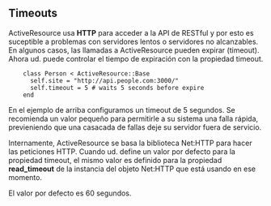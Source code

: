 <!-- -*- mode: markdown; coding: utf-8; -*- -->

## Timeouts

ActiveResource usa **HTTP** para acceder a la API de RESTful y por esto es suceptible a problemas con servidores lentos o servidores no alcanzables. En algunos casos, las llamadas a  ActiveResource pueden expirar (timeout). Ahora ud. puede controlar el tiempo de expiración con la propiedad timeout.

        class Person < ActiveResource::Base
          self.site = "http://api.people.com:3000/"
          self.timeout = 5 # waits 5 seconds before expire
        end

En el ejemplo de arriba configuramos un timeout de 5 segundos. Se recomienda un valor pequeño para permitirle a su sistema una falla rápida, previeniendo que una casacada de fallas deje su servidor fuera de servicio.

Internamente, ActiveResource se basa la biblioteca Net:HTTP para hacer las peticiones HTTP. Cuando ud. define un valor por defecto para la propiedad timeout, el mismo valor es definido para la propiedad **read\_timeout** de la instancia del objeto Net:HTTP que está usando en ese momento.

El valor por defecto es 60 segundos.

